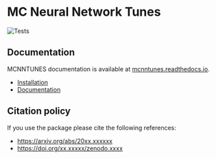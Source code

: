 # MC Neural Network Tunes

![Tests](https://github.com/scarrazza/mcnntune/workflows/Tests/badge.svg)


## Documentation

MCNNTUNES documentation is available at [mcnntunes.readthedocs.io](https://mcnntunes.readthedocs.io).

- [Installation](https://mcnntunes.readthedocs.io/en/stable/installation.html)
- [Documentation](https://mcnntunes.readthedocs.io/)

## Citation policy

If you use the package please cite the following references:
- https://arxiv.org/abs/20xx.xxxxxx
- https://doi.org/xx.xxxxx/zenodo.xxxx
